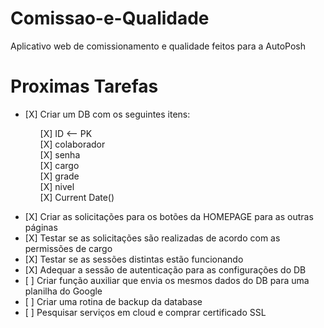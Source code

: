 
# Comissao-e-Qualidade
Aplicativo web de comissionamento e qualidade feitos para a AutoPosh

# Proximas Tarefas
<ul>
    <li>[X] Criar um DB com os seguintes itens:</li>
    <ul>
        <li style="list-style: none">[X] ID <-- PK</li>
        <li style="list-style: none">[X] colaborador</li> 
        <li style="list-style: none">[X] senha </li>
        <li style="list-style: none">[X] cargo</li>
        <li style="list-style: none">[X] grade</li>
        <li style="list-style: none">[X] nivel</li>
        <li style="list-style: none">[X] Current Date()</li>
    </ul>
</ul>
<ul>
    <li>[X] Criar as solicitações para os botões da HOMEPAGE para as outras páginas</li>
    <li>[X] Testar se as solicitações são realizadas de acordo com as permissões de cargo</li>
    <li>[X] Testar se as sessões distintas estão funcionando</li>
    <li>[X] Adequar a sessão de autenticação para as configurações do DB</li>
    <li>[ ] Criar função auxiliar que envia os mesmos dados do DB para uma planilha do Google</li>
    <li>[ ] Criar uma rotina de backup da database</li>
    <li>[ ] Pesquisar serviços em cloud e comprar certificado SSL</li>
</ul>
